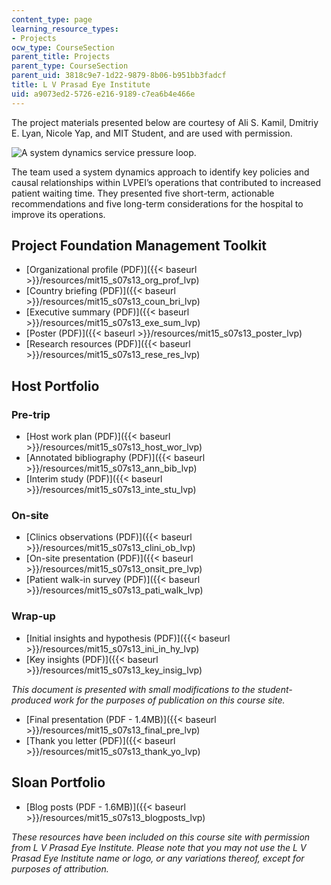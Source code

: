```yaml
---
content_type: page
learning_resource_types:
- Projects
ocw_type: CourseSection
parent_title: Projects
parent_type: CourseSection
parent_uid: 3818c9e7-1d22-9879-8b06-b951bb3fadcf
title: L V Prasad Eye Institute
uid: a9073ed2-5726-e216-9189-c7ea6b4e466e
---
```


The project materials presented below are courtesy of Ali S. Kamil, Dmitriy E. Lyan, Nicole Yap, and MIT Student, and are used with permission.

![A system dynamics service pressure loop.](/courses/sloan-school-of-management/15-s07-globalhealth-lab-spring-2013/projects/l-v-prasad-eye-institute/MIT15_S07S13_lvpei.jpg)

The team used a system dynamics approach to identify key policies and causal relationships within LVPEI’s operations that contributed to increased patient waiting time. They presented five short-term, actionable recommendations and five long-term considerations for the hospital to improve its operations.

Project Foundation Management Toolkit
-------------------------------------

*   [Organizational profile (PDF)]({{< baseurl >}}/resources/mit15_s07s13_org_prof_lvp)
*   [Country briefing (PDF)]({{< baseurl >}}/resources/mit15_s07s13_coun_bri_lvp)
*   [Executive summary (PDF)]({{< baseurl >}}/resources/mit15_s07s13_exe_sum_lvp)
*   [Poster (PDF)]({{< baseurl >}}/resources/mit15_s07s13_poster_lvp)
*   [Research resources (PDF)]({{< baseurl >}}/resources/mit15_s07s13_rese_res_lvp)

Host Portfolio
--------------

### Pre-trip

*   [Host work plan (PDF)]({{< baseurl >}}/resources/mit15_s07s13_host_wor_lvp)
*   [Annotated bibliography (PDF)]({{< baseurl >}}/resources/mit15_s07s13_ann_bib_lvp)
*   [Interim study (PDF)]({{< baseurl >}}/resources/mit15_s07s13_inte_stu_lvp)

### On-site

*   [Clinics observations (PDF)]({{< baseurl >}}/resources/mit15_s07s13_clini_ob_lvp)
*   [On-site presentation (PDF)]({{< baseurl >}}/resources/mit15_s07s13_onsit_pre_lvp)
*   [Patient walk-in survey (PDF)]({{< baseurl >}}/resources/mit15_s07s13_pati_walk_lvp)

### Wrap-up

*   [Initial insights and hypothesis (PDF)]({{< baseurl >}}/resources/mit15_s07s13_ini_in_hy_lvp)
*   [Key insights (PDF)]({{< baseurl >}}/resources/mit15_s07s13_key_insig_lvp)

_This document is presented with small modifications to the student-produced work for the purposes of publication on this course site._

*   [Final presentation (PDF - 1.4MB)]({{< baseurl >}}/resources/mit15_s07s13_final_pre_lvp)
*   [Thank you letter (PDF)]({{< baseurl >}}/resources/mit15_s07s13_thank_yo_lvp)

Sloan Portfolio
---------------

*   [Blog posts (PDF - 1.6MB)]({{< baseurl >}}/resources/mit15_s07s13_blogposts_lvp)

_These resources have been included on this course site with permission from L V Prasad Eye Institute. Please note that you may not use the L V Prasad Eye Institute name or logo, or any variations thereof, except for purposes of attribution._